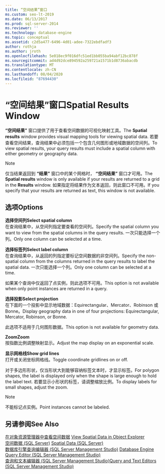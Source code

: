 ```yaml
---
title: “空间结果”窗口
ms.custom: seo-lt-2019
ms.date: 06/13/2017
ms.prod: sql-server-2014
ms.reviewer: ''
ms.technology: database-engine
ms.topic: conceptual
ms.assetid: c2d5a477-6496-4d01-adee-7322ebdfadf3
author: rothja
ms.author: jroth
ms.openlocfilehash: 5e018ec9f016dfc51ed1bb055ba94abf12bc878f
ms.sourcegitcommit: ad4d92dce894592a259721a1571b1d8736abacdb
ms.translationtype: MT
ms.contentlocale: zh-CN
ms.lasthandoff: 08/04/2020
ms.locfileid: "87694430"
---
```

# <a name="spatial-results-window"></a><span data-ttu-id="54a6e-102">“空间结果”窗口</span><span class="sxs-lookup"><span data-stu-id="54a6e-102">Spatial Results Window</span></span>
  <span data-ttu-id="54a6e-103">**“空间结果”** 窗口提供了用于查看空间数据的可视化映射工具。</span><span class="sxs-lookup"><span data-stu-id="54a6e-103">The **Spatial results** window provides visual mapping tools for viewing spatial data.</span></span> <span data-ttu-id="54a6e-104">若要查看空间结果，查询结果中必须包括一个包含几何图形或地域数据的空间列。</span><span class="sxs-lookup"><span data-stu-id="54a6e-104">To view spatial results, your query results must include a spatial column with either geometry or geography data.</span></span>  
  
> [!NOTE]  
>  <span data-ttu-id="54a6e-105">仅当结果返回到 **“结果”** 窗口中的某个网格时， **“空间结果”** 窗口才可用。</span><span class="sxs-lookup"><span data-stu-id="54a6e-105">The **Spatial results** window is only available if your results are returned to a grid in the **Results** window.</span></span> <span data-ttu-id="54a6e-106">如果指定将结果作为文本返回，则此窗口不可用。</span><span class="sxs-lookup"><span data-stu-id="54a6e-106">If you specify that your results are returned as text, this window is not available.</span></span>  
  
## <a name="options"></a><span data-ttu-id="54a6e-107">选项</span><span class="sxs-lookup"><span data-stu-id="54a6e-107">Options</span></span>  
 <span data-ttu-id="54a6e-108">**选择空间列**</span><span class="sxs-lookup"><span data-stu-id="54a6e-108">**Select spatial column**</span></span>  
 <span data-ttu-id="54a6e-109">在查询结果中，从空间列指定要查看的空间列。</span><span class="sxs-lookup"><span data-stu-id="54a6e-109">Specify the spatial column you want to view from the spatial columns in the query results.</span></span> <span data-ttu-id="54a6e-110">一次只能选择一个列。</span><span class="sxs-lookup"><span data-stu-id="54a6e-110">Only one column can be selected at a time.</span></span>  
  
 <span data-ttu-id="54a6e-111">**选择标签列**</span><span class="sxs-lookup"><span data-stu-id="54a6e-111">**Select label column**</span></span>  
 <span data-ttu-id="54a6e-112">在查询结果中，从返回的列指定要标记空间数据的非空间列。</span><span class="sxs-lookup"><span data-stu-id="54a6e-112">Specify the non-spatial column from the columns returned in the query results to label the spatial data.</span></span> <span data-ttu-id="54a6e-113">一次只能选择一个列。</span><span class="sxs-lookup"><span data-stu-id="54a6e-113">Only one column can be selected at a time.</span></span>  
  
 <span data-ttu-id="54a6e-114">如果某个查询中仅返回了点实例，则此选项不可用。</span><span class="sxs-lookup"><span data-stu-id="54a6e-114">This option is not available when only point instances are returned in a query.</span></span>  
  
 <span data-ttu-id="54a6e-115">**选择投影**</span><span class="sxs-lookup"><span data-stu-id="54a6e-115">**Select projection**</span></span>  
 <span data-ttu-id="54a6e-116">在下面的一个投影中显示地域数据：Equirectangular、Mercator、Robinson 或 Bonne。</span><span class="sxs-lookup"><span data-stu-id="54a6e-116">Display geography data in one of four projections: Equirectangular, Mercator, Robinson, or Bonne.</span></span>  
  
 <span data-ttu-id="54a6e-117">此选项不适用于几何图形数据。</span><span class="sxs-lookup"><span data-stu-id="54a6e-117">This option is not available for geometry data.</span></span>  
  
 <span data-ttu-id="54a6e-118">**Zoom**</span><span class="sxs-lookup"><span data-stu-id="54a6e-118">**Zoom**</span></span>  
 <span data-ttu-id="54a6e-119">按指数比例调整映射显示。</span><span class="sxs-lookup"><span data-stu-id="54a6e-119">Adjust the map display on an exponential scale.</span></span>  
  
 <span data-ttu-id="54a6e-120">**显示网格线**</span><span class="sxs-lookup"><span data-stu-id="54a6e-120">**Show grid lines**</span></span>  
 <span data-ttu-id="54a6e-121">打开或关闭坐标网格线。</span><span class="sxs-lookup"><span data-stu-id="54a6e-121">Toggle coordinate gridlines on or off.</span></span>  
  
 <span data-ttu-id="54a6e-122">对于多边形形状，仅当形状大到能够容纳标签文本时，才显示标签。</span><span class="sxs-lookup"><span data-stu-id="54a6e-122">For polygon shapes, the label is displayed only when the shape is large enough to hold the label text.</span></span> <span data-ttu-id="54a6e-123">若要显示小形状的标签，请调整缩放比例。</span><span class="sxs-lookup"><span data-stu-id="54a6e-123">To display labels for small shapes, adjust the zoom.</span></span>  
  
> [!NOTE]  
>  <span data-ttu-id="54a6e-124">不能标记点实例。</span><span class="sxs-lookup"><span data-stu-id="54a6e-124">Point instances cannot be labeled.</span></span>  
  
## <a name="see-also"></a><span data-ttu-id="54a6e-125">另请参阅</span><span class="sxs-lookup"><span data-stu-id="54a6e-125">See Also</span></span>  
 <span data-ttu-id="54a6e-126">[在对象资源管理器中查看空间数据](view-spatial-data-in-object-explorer.md) </span><span class="sxs-lookup"><span data-stu-id="54a6e-126">[View Spatial Data in Object Explorer](view-spatial-data-in-object-explorer.md) </span></span>  
 <span data-ttu-id="54a6e-127">[空间数据 (SQL Server)](../spatial/spatial-data-sql-server.md) </span><span class="sxs-lookup"><span data-stu-id="54a6e-127">[Spatial Data &#40;SQL Server&#41;](../spatial/spatial-data-sql-server.md) </span></span>  
 <span data-ttu-id="54a6e-128">[数据库引擎查询编辑器 (SQL Server Management Studio)](database-engine-query-editor-sql-server-management-studio.md) </span><span class="sxs-lookup"><span data-stu-id="54a6e-128">[Database Engine Query Editor &#40;SQL Server Management Studio&#41;](database-engine-query-editor-sql-server-management-studio.md) </span></span>  
 [<span data-ttu-id="54a6e-129">查询和文本编辑器 (SQL Server Management Studio)</span><span class="sxs-lookup"><span data-stu-id="54a6e-129">Query and Text Editors &#40;SQL Server Management Studio&#41;</span></span>](query-and-text-editors-sql-server-management-studio.md)  
  
  
